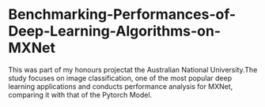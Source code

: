 # Benchmarking-Performances-of-Deep-Learning-Algorithms-on-MXNet

This was part of my honours projectat the Australian National University.The study focuses on image classification, one of the most popular deep learning applications and conducts performance analysis for MXNet, comparing it with that of the Pytorch Model.
